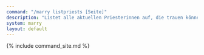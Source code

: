 ```yaml
---
command: "/marry listpriests [Seite]"
description: "Listet alle aktuellen Priesterinnen auf, die trauen können."
system: marry
layout: default
---
```


{% include command_site.md %}
